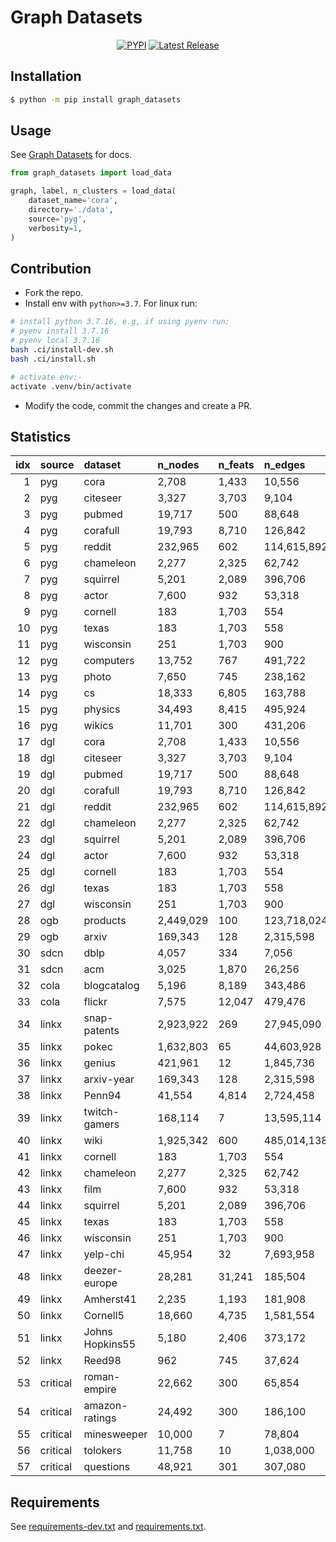 # Graph Datasets

<div align="center">

[![PYPI](https://img.shields.io/pypi/v/graph_datasets?style=flat)](https://pypi.org/project/graph-datasets/)  [![Latest Release](https://img.shields.io/github/v/tag/galogm/graph_datasets)](https://github.com/galogm/graph_datasets/tags)

</div>

## Installation

```bash
$ python -m pip install graph_datasets
```

## Usage
See [Graph Datasets](https://galogm.github.io/graph_datasets_docs) for docs.

```python
from graph_datasets import load_data

graph, label, n_clusters = load_data(
    dataset_name='cora',
    directory='./data',
    source='pyg',
    verbosity=1,
)
```

<!-- - DEV

```bash
# install cuda 11.3 if necessary
$ sudo bash scripts/cuda.sh
# see installation logs in logs/install.log
$ nohup bash scripts/install-dev.sh && bash scripts/install.sh > logs/install-dev.log &
```

- PROD

```bash
# see installation logs in logs/install.log
$ nohup bash scripts/install.sh > logs/install.log &
``` -->

<!-- Statistics begins -->

## Contribution
- Fork the repo.
- Install env with `python>=3.7`. For linux run:
```bash
# install python 3.7.16, e.g, if using pyenv run:
# pyenv install 3.7.16
# pyenv local 3.7.16
bash .ci/install-dev.sh
bash .ci/install.sh

# activate env:-
activate .venv/bin/activate
```
- Modify the code, commit the changes and create a PR.

## Statistics
|   idx | source   | dataset         | n_nodes   | n_feats   | n_edges     |   n_clusters |
|------:|:---------|:----------------|:----------|:----------|:------------|-------------:|
|     1 | pyg      | cora            | 2,708     | 1,433     | 10,556      |            7 |
|     2 | pyg      | citeseer        | 3,327     | 3,703     | 9,104       |            6 |
|     3 | pyg      | pubmed          | 19,717    | 500       | 88,648      |            3 |
|     4 | pyg      | corafull        | 19,793    | 8,710     | 126,842     |           70 |
|     5 | pyg      | reddit          | 232,965   | 602       | 114,615,892 |           41 |
|     6 | pyg      | chameleon       | 2,277     | 2,325     | 62,742      |            5 |
|     7 | pyg      | squirrel        | 5,201     | 2,089     | 396,706     |            5 |
|     8 | pyg      | actor           | 7,600     | 932       | 53,318      |            5 |
|     9 | pyg      | cornell         | 183       | 1,703     | 554         |            5 |
|    10 | pyg      | texas           | 183       | 1,703     | 558         |            5 |
|    11 | pyg      | wisconsin       | 251       | 1,703     | 900         |            5 |
|    12 | pyg      | computers       | 13,752    | 767       | 491,722     |           10 |
|    13 | pyg      | photo           | 7,650     | 745       | 238,162     |            8 |
|    14 | pyg      | cs              | 18,333    | 6,805     | 163,788     |           15 |
|    15 | pyg      | physics         | 34,493    | 8,415     | 495,924     |            5 |
|    16 | pyg      | wikics          | 11,701    | 300       | 431,206     |           10 |
|    17 | dgl      | cora            | 2,708     | 1,433     | 10,556      |            7 |
|    18 | dgl      | citeseer        | 3,327     | 3,703     | 9,104       |            6 |
|    19 | dgl      | pubmed          | 19,717    | 500       | 88,648      |            3 |
|    20 | dgl      | corafull        | 19,793    | 8,710     | 126,842     |           70 |
|    21 | dgl      | reddit          | 232,965   | 602       | 114,615,892 |           41 |
|    22 | dgl      | chameleon       | 2,277     | 2,325     | 62,742      |            5 |
|    23 | dgl      | squirrel        | 5,201     | 2,089     | 396,706     |            5 |
|    24 | dgl      | actor           | 7,600     | 932       | 53,318      |            5 |
|    25 | dgl      | cornell         | 183       | 1,703     | 554         |            5 |
|    26 | dgl      | texas           | 183       | 1,703     | 558         |            5 |
|    27 | dgl      | wisconsin       | 251       | 1,703     | 900         |            5 |
|    28 | ogb      | products        | 2,449,029 | 100       | 123,718,024 |           47 |
|    29 | ogb      | arxiv           | 169,343   | 128       | 2,315,598   |           40 |
|    30 | sdcn     | dblp            | 4,057     | 334       | 7,056       |            4 |
|    31 | sdcn     | acm             | 3,025     | 1,870     | 26,256      |            3 |
|    32 | cola     | blogcatalog     | 5,196     | 8,189     | 343,486     |            6 |
|    33 | cola     | flickr          | 7,575     | 12,047    | 479,476     |            9 |
|    34 | linkx    | snap-patents    | 2,923,922 | 269       | 27,945,090  |            5 |
|    35 | linkx    | pokec           | 1,632,803 | 65        | 44,603,928  |            3 |
|    36 | linkx    | genius          | 421,961   | 12        | 1,845,736   |            2 |
|    37 | linkx    | arxiv-year      | 169,343   | 128       | 2,315,598   |            5 |
|    38 | linkx    | Penn94          | 41,554    | 4,814     | 2,724,458   |            3 |
|    39 | linkx    | twitch-gamers   | 168,114   | 7         | 13,595,114  |            2 |
|    40 | linkx    | wiki            | 1,925,342 | 600       | 485,014,138 |            6 |
|    41 | linkx    | cornell         | 183       | 1,703     | 554         |            5 |
|    42 | linkx    | chameleon       | 2,277     | 2,325     | 62,742      |            5 |
|    43 | linkx    | film            | 7,600     | 932       | 53,318      |            5 |
|    44 | linkx    | squirrel        | 5,201     | 2,089     | 396,706     |            5 |
|    45 | linkx    | texas           | 183       | 1,703     | 558         |            5 |
|    46 | linkx    | wisconsin       | 251       | 1,703     | 900         |            5 |
|    47 | linkx    | yelp-chi        | 45,954    | 32        | 7,693,958   |            2 |
|    48 | linkx    | deezer-europe   | 28,281    | 31,241    | 185,504     |            2 |
|    49 | linkx    | Amherst41       | 2,235     | 1,193     | 181,908     |            3 |
|    50 | linkx    | Cornell5        | 18,660    | 4,735     | 1,581,554   |            3 |
|    51 | linkx    | Johns Hopkins55 | 5,180     | 2,406     | 373,172     |            3 |
|    52 | linkx    | Reed98          | 962       | 745       | 37,624      |            3 |
|    53 | critical | roman-empire    | 22,662    | 300       | 65,854      |           18 |
|    54 | critical | amazon-ratings  | 24,492    | 300       | 186,100     |            5 |
|    55 | critical | minesweeper     | 10,000    | 7         | 78,804      |            2 |
|    56 | critical | tolokers        | 11,758    | 10        | 1,038,000   |            2 |
|    57 | critical | questions       | 48,921    | 301       | 307,080     |            2 |
<!-- Statistics ends -->

## Requirements

See [requirements-dev.txt](./requirements-dev.txt) and [requirements.txt](./requirements.txt).
